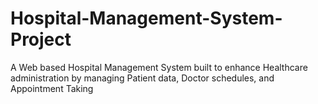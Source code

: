 # Hospital-Management-System-Project
A Web based Hospital Management System built to enhance Healthcare administration by managing Patient data, Doctor schedules, and Appointment Taking
